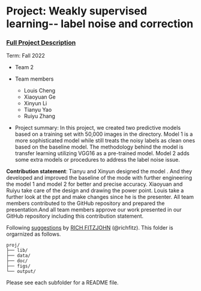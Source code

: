 # Project: Weakly supervised learning-- label noise and correction


### [Full Project Description](doc/project3_desc.md)

Term: Fall 2022

+ Team 2
+ Team members
	+ Louis Cheng
	+ Xiaoyuan Ge
	+ Xinyun Li
	+ Tianyu Yao
	+ Ruiyu Zhang

+ Project summary: In this project, we created two predictive models based on a training set with 50,000 images in the directory. Model 1 is a more sophisticated model while still treats the noisy labels as clean ones based on the baseline model. The methodology behind the model is transfer learning utilizing VGG16 as a pre-trained model. Model 2 adds some extra models or procedures to address the label noise issue. 

	
**Contribution statement**: Tianyu and Xinyun designed the model . And they developed and improved the baseline of the mode with further engineering the model 1 and model 2 for better and precise accuracy. Xiaoyuan and Ruiyu take care of the design and drawing the power point. Louis take a further look at the ppt and make changes since he is the presenter. All team members contributed to the GitHub repository and prepared the presentation.And all team members approve our work presented in our GitHub repository including this contribution statement.

Following [suggestions](http://nicercode.github.io/blog/2013-04-05-projects/) by [RICH FITZJOHN](http://nicercode.github.io/about/#Team) (@richfitz). This folder is orgarnized as follows.

```
proj/
├── lib/
├── data/
├── doc/
├── figs/
└── output/
```

Please see each subfolder for a README file.

